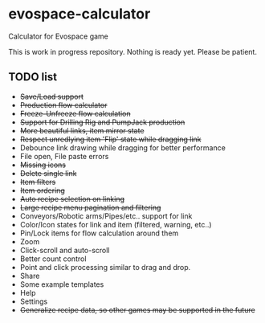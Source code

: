 # evospace-calculator
Calculator for Evospace game

This is work in progress repository. Nothing is ready yet. Please be patient.

## TODO list

- ~~Save/Load support~~
- ~~Production flow calculator~~
- ~~Freeze-Unfreeze flow calculation~~
- ~~Support for Drilling Rig and PumpJack production~~
- ~~More beautiful links, item mirror state~~
- ~~Respect unredlying item 'Flip' state while dragging link~~
- Debounce link drawing while dragging for better performance
- File open, File paste errors
- ~~Missing icons~~
- ~~Delete single link~~
- ~~Item filters~~
- ~~Item ordering~~
- ~~Auto recipe selection on linking~~
- ~~Large recipe menu pagination and filtering~~
- Conveyors/Robotic arms/Pipes/etc.. support for link
- Color/Icon states for link and item (filtered, warning, etc..)
- Pin/Lock items for flow calculation around them
- Zoom
- Click-scroll and auto-scroll
- Better count control
- Point and click processing similar to drag and drop.
- Share
- Some example templates
- Help
- Settings
- ~~Generalize recipe data, so other games may be supported in the future~~
